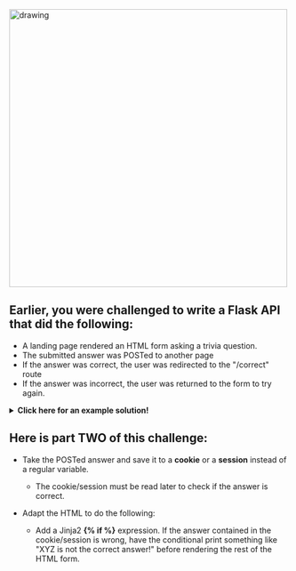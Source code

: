 <img src="https://github.com/csfeeser/Python/blob/master/trivia2.png?raw=true" alt="drawing" width="500"/>

## Earlier, you were challenged to write a Flask API that did the following:
  
- A landing page rendered an HTML form asking a trivia question.
- The submitted answer was POSTed to another page
- If the answer was correct, the user was redirected to the "/correct" route
- If the answer was incorrect, the user was returned to the form to try again.

<details>
<summary><b>Click here for an example solution!</b></summary>

```python
#!/usr/bin/python3

from flask import Flask
from flask import redirect
from flask import request
from flask import render_template

app = Flask(__name__)

html= """<style>
body {
  background-color: black;
  text-align: center;
  color: white;
  font-family: Arial, Helvetica, sans-serif;
}
</style>
</head>
<body>

<h1>TRIVIA TIME</h1>
<p>What is the meaning of life, the universe, and everything?</p>
<img src="https://stevetobak.com/wp-content/uploads/2021/02/dont-panic.png" alt="Avatar" style="width:200px">

    <form action = "/login" method = "POST">
        <p><input type = "text" name = "nm"></p>
        <p><input type = "submit" value = "submit"></p>
    </form>

</body>
</html>"""

@app.route("/correct")
def success():
    return f"That is correct!"

@app.route("/")
def start():
    return html

@app.route("/login", methods = ["POST"])
def login():
        if request.form.get("nm") and request.form.get("nm") == "42":
                return redirect("/correct")
        else:
            return redirect("/")

if __name__ == "__main__":
   app.run(host="0.0.0.0", port=2224) # runs the application
```
</details>

## Here is part TWO of this challenge:
- Take the POSTed answer and save it to a **cookie** or a **session** instead of a regular variable.
    - The cookie/session must be read later to check if the answer is correct.

- Adapt the HTML to do the following:
    - Add a Jinja2 **{% if %}** expression. If the answer contained in the cookie/session is wrong, have the conditional print something like "XYZ is not the correct answer!" before rendering the rest of the HTML form.
